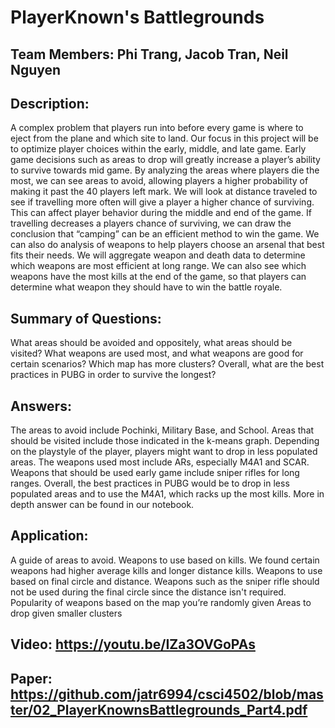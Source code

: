 # PlayerKnown's Battlegrounds

## Team Members: Phi Trang, Jacob Tran, Neil Nguyen

## Description: 
A complex problem that players run into
before every game is where to eject from the
plane and which site to land. Our focus in this
project will be to optimize player choices within
the early, middle, and late game. Early game
decisions such as areas to drop will greatly
increase a player’s ability to survive towards mid
game. By analyzing the areas where players die
the most, we can see areas to avoid, allowing
players a higher probability of making it past the
40 players left mark. We will look at distance
traveled to see if travelling more often will give a
player a higher chance of surviving. This can
affect player behavior during the middle and end
of the game. If travelling decreases a players
chance of surviving, we can draw the conclusion
that “camping” can be an efficient method to win
the game. We can also do analysis of weapons
to help players choose an arsenal that best fits
their needs. We will aggregate weapon and
death data to determine which weapons are
most efficient at long range. We can also see
which weapons have the most kills at the end of
the game, so that players can determine what
weapon they should have to win the battle
royale.

## Summary of Questions:
What areas should be avoided and oppositely, what areas should be visited?
What weapons are used most, and what weapons are good for certain scenarios?
Which map has more clusters?
Overall, what are the best practices in PUBG in order to survive the longest?

## Answers:
The areas to avoid include Pochinki, Military Base, and School. Areas that should be visited include those indicated in the k-means graph. Depending on the playstyle of the player, players might want to drop in less populated areas.
The weapons used most include ARs, especially M4A1 and SCAR. Weapons that should be used early game include sniper rifles for long ranges.
Overall, the best practices in PUBG would be to drop in less populated areas and to use the M4A1, which racks up the most kills. More in depth answer can be found in our notebook.

## Application:
A guide of areas to avoid.
Weapons to use based on kills. We found certain weapons had higher average kills and longer distance kills.
Weapons to use based on final circle and distance. Weapons such as the sniper rifle should not be used during the final circle since the distance isn't required.
Popularity of weapons based on the map you’re randomly given
Areas to drop given smaller clusters

## Video: https://youtu.be/IZa3OVGoPAs

## Paper: https://github.com/jatr6994/csci4502/blob/master/02_PlayerKnownsBattlegrounds_Part4.pdf
